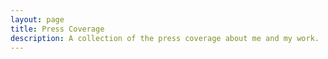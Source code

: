 ```yaml
---
layout: page
title: Press Coverage
description: A collection of the press coverage about me and my work.
---
```


<script setup>
    // import { data as press } from './press.data'
    // import { data as companies } from '@globals/companies.data'
    // import NewsList from '@components/NewsList.vue'
    // import _ from 'lodash'

    import PressPage from './Press.vue'

    // const data = {}
    // _.each(companies, (value, key) => {
    //     data[value.slug] = _.filter(press, o => { return o.company.slug == value.slug })
    // });
    // data.total = press.length;
</script>

<PressPage></PressPage>

<!-- # Press

My work has been featured or mentioned in at least **{{ data.total }} articles** (that I know of).

<h2 class="logo rocket">Rocket News</h2>
<NewsList :data="data.rocket"></NewsList>

<h2 class="logo amazon">Amazon News</h2>
<NewsList :data="data.amazon"></NewsList>

<h2 class="logo phenomblue">Phenomblue News</h2>
<NewsList :data="data.phenomblue"></NewsList> -->